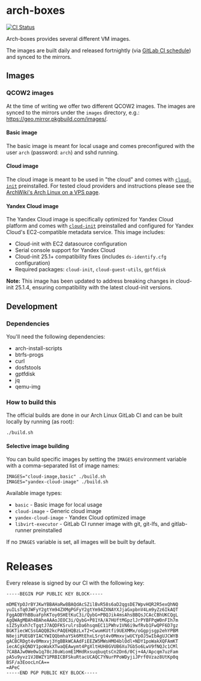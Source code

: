# arch-boxes
[![CI Status](https://gitlab.archlinux.org/archlinux/arch-boxes/badges/master/pipeline.svg)](https://gitlab.archlinux.org/archlinux/arch-boxes/-/pipelines)

Arch-boxes provides several different VM images.

The images are built daily and released fortnightly (via [GitLab CI schedule](https://gitlab.archlinux.org/archlinux/arch-boxes/-/pipeline_schedules)) and synced to the mirrors.

## Images

### QCOW2 images
At the time of writing we offer two different QCOW2 images. The images are synced to the mirrors under the `images` directory, e.g.: https://geo.mirror.pkgbuild.com/images/.

#### Basic image
The basic image is meant for local usage and comes preconfigured with the user `arch` (password: `arch`) and sshd running.

#### Cloud image
The cloud image is meant to be used in "the cloud" and comes with [`cloud-init`](https://cloud-init.io/) preinstalled. For tested cloud providers and instructions please see the [ArchWiki's Arch Linux on a VPS page](https://wiki.archlinux.org/title/Arch_Linux_on_a_VPS#Official_Arch_Linux_cloud_image).

#### Yandex Cloud image
The Yandex Cloud image is specifically optimized for Yandex Cloud platform and comes with [`cloud-init`](https://cloud-init.io/) preinstalled and configured for Yandex Cloud's EC2-compatible metadata service. This image includes:
- Cloud-init with EC2 datasource configuration
- Serial console support for Yandex Cloud
- Cloud-init 25.1+ compatibility fixes (includes `ds-identify.cfg` configuration)
- Required packages: `cloud-init`, `cloud-guest-utils`, `gptfdisk`

**Note:** This image has been updated to address breaking changes in cloud-init 25.1.4, ensuring compatibility with the latest cloud-init versions.

## Development

### Dependencies
You'll need the following dependencies:

* arch-install-scripts
* btrfs-progs
* curl
* dosfstools
* gptfdisk
* jq
* qemu-img

### How to build this
The official builds are done in our Arch Linux GitLab CI and can be built locally by running (as root):

    ./build.sh

#### Selective image building
You can build specific images by setting the `IMAGES` environment variable with a comma-separated list of image names:

    IMAGES="cloud-image,basic" ./build.sh
    IMAGES="yandex-cloud-image" ./build.sh

Available image types:
- `basic` - Basic image for local usage
- `cloud-image` - Generic cloud image
- `yandex-cloud-image` - Yandex Cloud optimized image
- `libvirt-executor` - GitLab CI runner image with git, git-lfs, and gitlab-runner preinstalled

If no `IMAGES` variable is set, all images will be built by default.

# Releases

Every release is signed by our CI with the following key:
```
-----BEGIN PGP PUBLIC KEY BLOCK-----

mDMEYpOJrBYJKwYBBAHaRw8BAQdAcSZilBvR58s6aD2qgsDE7WpvHQR2R5exQhNQ
yuILsTq0JWFyY2gtYm94ZXMgPGFyY2gtYm94ZXNAYXJjaGxpbnV4Lm9yZz6IkAQT
FggAOBYhBBuaFphKToy0SHEtKuC3i/QybG+PBQJik4msAhsBBQsJCAcCBhUKCQgL
AgQWAgMBAh4BAheAAAoJEOC3i/QybG+P81YA/A7HUftMGpzlJrPYBFPqW0nFIh7m
sIZ5yXxh7cTgqtJ7AQDFKSrulrsDa6hsqmEC11PWhv1VN6i9wfRvb1FwQPF6D7gz
BGKTiecWCSsGAQQB2kcPAQEHQBzLxT2+CwumKUtfi9UEXMMx/oGgpjsgp2ehYPBM
N8ejiPUEGBYIACYWIQQbmhaYSk6MtEhxLSrgt4v0MmxvjwUCYpOJ5wIbAgUJCWYB
gACBCRDgt4v0Mmxvj3YgBBkWCAAdFiEEZW5MWsHMO4blOdl+NDY1poWakXQFAmKT
iecACgkQNDY1poWakXTwaQEAwymt4PgXltHUH8GVUB6Xu7Gb5o6LwV9fNQJc1CMl
7CABAJw0We0w1q78cJ8uWiomE1MHdRxsuqbuqtsCn2Dn6/0Cj+4A/Apcqm7uzFam
pA5u9yvz1VJBWZY1PRBICBFSkuRtacUCAQC7YNurPPoWDyjiJPrf0Vzaz8UtKp0q
BSF/a3EoocLnCA==
=APeC
-----END PGP PUBLIC KEY BLOCK-----
```
